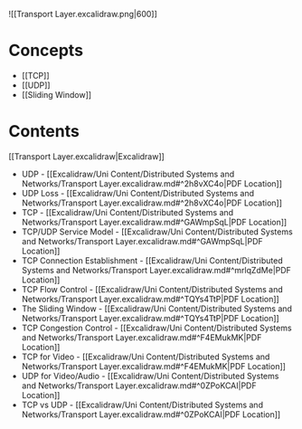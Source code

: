 
![[Transport Layer.excalidraw.png|600]]
# Concepts

- [[TCP]]
- [[UDP]]
- [[Sliding Window]]

# Contents

[[Transport Layer.excalidraw|Excalidraw]]

- UDP - [[Excalidraw/Uni Content/Distributed Systems and Networks/Transport Layer.excalidraw.md#^2h8vXC4o|PDF Location]]
- UDP Loss - [[Excalidraw/Uni Content/Distributed Systems and Networks/Transport Layer.excalidraw.md#^2h8vXC4o|PDF Location]]
- TCP - [[Excalidraw/Uni Content/Distributed Systems and Networks/Transport Layer.excalidraw.md#^GAWmpSqL|PDF Location]]
- TCP/UDP Service Model - [[Excalidraw/Uni Content/Distributed Systems and Networks/Transport Layer.excalidraw.md#^GAWmpSqL|PDF Location]]
- TCP Connection Establishment - [[Excalidraw/Uni Content/Distributed Systems and Networks/Transport Layer.excalidraw.md#^mrlqZdMe|PDF Location]]
- TCP Flow Control - [[Excalidraw/Uni Content/Distributed Systems and Networks/Transport Layer.excalidraw.md#^TQYs4TtP|PDF Location]]
- The Sliding Window - [[Excalidraw/Uni Content/Distributed Systems and Networks/Transport Layer.excalidraw.md#^TQYs4TtP|PDF Location]]
- TCP Congestion Control - [[Excalidraw/Uni Content/Distributed Systems and Networks/Transport Layer.excalidraw.md#^F4EMukMK|PDF Location]]
- TCP for Video - [[Excalidraw/Uni Content/Distributed Systems and Networks/Transport Layer.excalidraw.md#^F4EMukMK|PDF Location]]
- UDP for Video/Audio - [[Excalidraw/Uni Content/Distributed Systems and Networks/Transport Layer.excalidraw.md#^0ZPoKCAI|PDF Location]]
- TCP vs UDP - [[Excalidraw/Uni Content/Distributed Systems and Networks/Transport Layer.excalidraw.md#^0ZPoKCAI|PDF Location]]